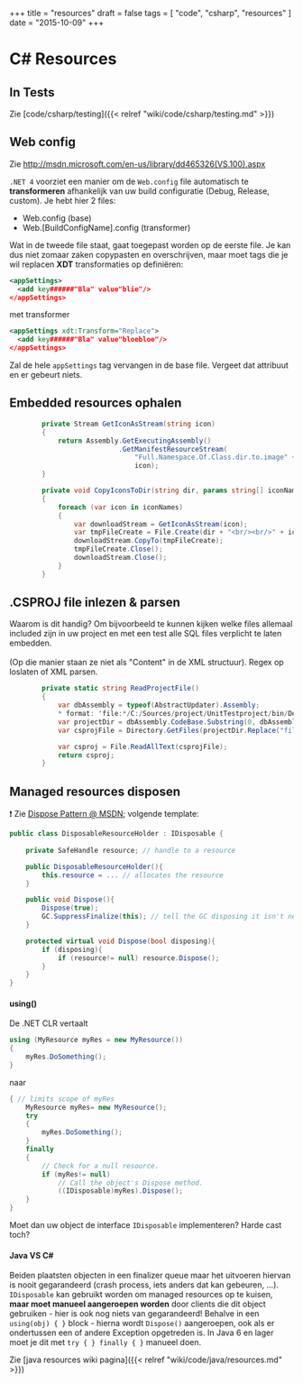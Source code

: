 +++
title = "resources"
draft = false
tags = [
    "code",
    "csharp",
    "resources"
]
date = "2015-10-09"
+++
# C# Resources 

## In Tests 

Zie [code/csharp/testing]({{< relref "wiki/code/csharp/testing.md" >}})

## Web config 

Zie http://msdn.microsoft.com/en-us/library/dd465326(VS.100).aspx

`.NET 4` voorziet een manier om de `Web.config` file automatisch te **transformeren** afhankelijk van uw build configuratie (Debug, Release, custom). Je hebt hier 2 files:

  * Web.config (base)
  * Web.[BuildConfigName].config (transformer)

Wat in de tweede file staat, gaat toegepast worden op de eerste file. Je kan dus niet zomaar zaken copypasten en overschrijven, maar moet tags die je wil replacen **XDT** transformaties op definiëren:

```xml
<appSettings>
  <add key######"Bla" value"blie"/>
</appSettings>
```

met transformer

```xml
<appSettings xdt:Transform="Replace">
  <add key######"Bla" value"bloebloe"/>
</appSettings>
```

Zal de hele `appSettings` tag vervangen in de base file. Vergeet dat attribuut en er gebeurt niets. 

## Embedded resources ophalen 

```csharp
        private Stream GetIconAsStream(string icon)
        {
            return Assembly.GetExecutingAssembly()
                           .GetManifestResourceStream(
                               "Full.Namespace.Of.Class.dir.to.image" +
                               icon);
        }

        private void CopyIconsToDir(string dir, params string[] iconNames)
        {
            foreach (var icon in iconNames)
            {
                var downloadStream = GetIconAsStream(icon);
                var tmpFileCreate = File.Create(dir + "<br/><br/>" + icon);
                downloadStream.CopyTo(tmpFileCreate);
                tmpFileCreate.Close();
                downloadStream.Close();
            }
        }
```

## .CSPROJ file inlezen & parsen 

Waarom is dit handig? Om bijvoorbeeld te kunnen kijken welke files allemaal included zijn in uw project en met een test alle SQL files verplicht te laten embedden. <br/><br/>
(Op die manier staan ze niet als "Content" in de XML structuur). Regex op loslaten of XML parsen.

```csharp
        private static string ReadProjectFile()
        {
            var dbAssembly = typeof(AbstractUpdater).Assembly;
            * format: 'file:*/C:/Sources/project/UnitTestproject/bin/Debug/project.UnitTest.DLL'
            var projectDir = dbAssembly.CodeBase.Substring(0, dbAssembly.CodeBase.IndexOf(".UnitTest", StringComparison.InvariantCulture));
            var csprojFile = Directory.GetFiles(projectDir.Replace("file:///", ""), "*.csproj")[0];

            var csproj = File.ReadAllText(csprojFile);
            return csproj;
        }
```

## Managed resources disposen 

:exclamation: Zie [Dispose Pattern @ MSDN](http://msdn.microsoft.com/en-us/library/b1yfkh5e(v=vs.110).aspx); volgende template:

```csharp
public class DisposableResourceHolder : IDisposable {
 
    private SafeHandle resource; // handle to a resource

    public DisposableResourceHolder(){
        this.resource = ... // allocates the resource
    }

    public void Dispose(){
        Dispose(true);
        GC.SuppressFinalize(this); // tell the GC disposing it isn't needed anymore
    }

    protected virtual void Dispose(bool disposing){
        if (disposing){
            if (resource!= null) resource.Dispose();
        }
    }
}
```

#### using() 

De .NET CLR vertaalt

```csharp
using (MyResource myRes = new MyResource())
{
    myRes.DoSomething();
}
```

naar

```csharp
{ // limits scope of myRes
    MyResource myRes= new MyResource();
    try
    {
        myRes.DoSomething();
    }
    finally
    {
        // Check for a null resource.
        if (myRes!= null)
            // Call the object's Dispose method.
            ((IDisposable)myRes).Dispose();
    }
}
```

Moet dan uw object de interface `IDisposable` implementeren? Harde cast toch?

#### Java VS C# 

Beiden plaatsten objecten in een finalizer queue maar het uitvoeren hiervan is nooit gegarandeerd (crash process, iets anders dat kan gebeuren, ...). `IDisposable` kan gebruikt worden om managed resources op te kuisen, **maar moet manueel aangeroepen worden** door clients die dit object gebruiken - hier is ook nog niets van gegarandeerd! Behalve in een `using(obj) { }` block - hierna wordt `Dispose()` aangeroepen, ook als er ondertussen een of andere Exception opgetreden is. In Java 6 en lager moet je dit met `try { } finally { }` manueel doen. 

Zie [java resources wiki pagina]({{< relref "wiki/code/java/resources.md" >}})